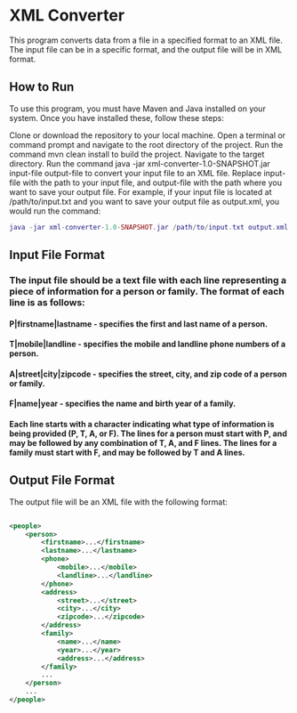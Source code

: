 # XML Converter

This program converts data from a file in a specified format to an XML file. The input file can be in a specific format, and the output file will be in XML format.

## How to Run
To use this program, you must have Maven and Java installed on your system. Once you have installed these, follow these steps:

Clone or download the repository to your local machine.
Open a terminal or command prompt and navigate to the root directory of the project.
Run the command mvn clean install to build the project.
Navigate to the target directory.
Run the command java -jar xml-converter-1.0-SNAPSHOT.jar input-file output-file to convert your input file to an XML file. Replace input-file with the path to your input file, and output-file with the path where you want to save your output file.
For example, if your input file is located at /path/to/input.txt and you want to save your output file as output.xml, you would run the command:

```lua
java -jar xml-converter-1.0-SNAPSHOT.jar /path/to/input.txt output.xml
```
## Input File Format
### The input file should be a text file with each line representing a piece of information for a person or family. The format of each line is as follows:

#### P|firstname|lastname - specifies the first and last name of a person.
#### T|mobile|landline - specifies the mobile and landline phone numbers of a person.
#### A|street|city|zipcode - specifies the street, city, and zip code of a person or family.
#### F|name|year - specifies the name and birth year of a family.
#### Each line starts with a character indicating what type of information is being provided (P, T, A, or F). The lines for a person must start with P, and may be followed by any combination of T, A, and F lines. The lines for a family must start with F, and may be followed by T and A lines.

## Output File Format
The output file will be an XML file with the following format:

````xml

<people>
    <person>
        <firstname>...</firstname>
        <lastname>...</lastname>
        <phone>
            <mobile>...</mobile>
            <landline>...</landline>
        </phone>
        <address>
            <street>...</street>
            <city>...</city>
            <zipcode>...</zipcode>
        </address>
        <family>
            <name>...</name>
            <year>...</year>
            <address>...</address>
        </family>
        ...
    </person>
    ...
</people>
````